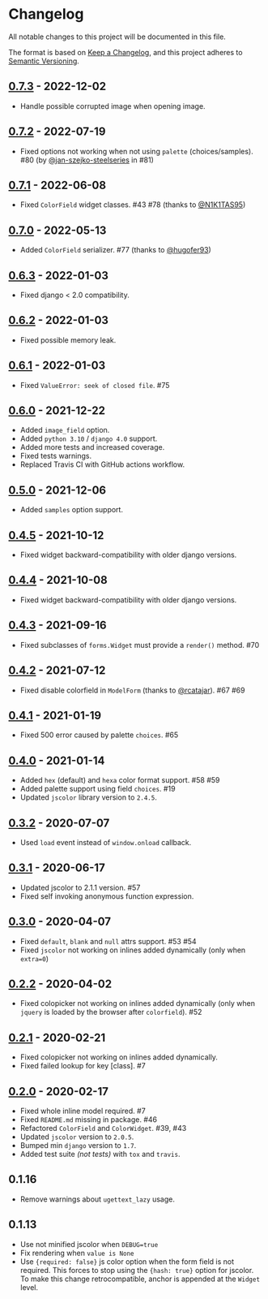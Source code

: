 # Changelog
All notable changes to this project will be documented in this file.

The format is based on [Keep a Changelog](https://keepachangelog.com/en/1.0.0/),
and this project adheres to [Semantic Versioning](https://semver.org/spec/v2.0.0.html).

## [0.7.3](https://github.com/fabiocaccamo/django-colorfield/releases/tag/0.7.3) - 2022-12-02
-   Handle possible corrupted image when opening image.

## [0.7.2](https://github.com/fabiocaccamo/django-colorfield/releases/tag/0.7.2) - 2022-07-19
-   Fixed options not working when not using `palette` (choices/samples). #80 (by [@jan-szejko-steelseries](https://github.com/jan-szejko-steelseries) in #81)

## [0.7.1](https://github.com/fabiocaccamo/django-colorfield/releases/tag/0.7.1) - 2022-06-08
-   Fixed `ColorField` widget classes. #43 #78 (thanks to [@N1K1TAS95](https://github.com/N1K1TAS95))

## [0.7.0](https://github.com/fabiocaccamo/django-colorfield/releases/tag/0.7.0) - 2022-05-13
-   Added `ColorField` serializer. #77 (thanks to [@hugofer93](https://github.com/hugofer93))

## [0.6.3](https://github.com/fabiocaccamo/django-colorfield/releases/tag/0.6.3) - 2022-01-03
-   Fixed django < 2.0 compatibility.

## [0.6.2](https://github.com/fabiocaccamo/django-colorfield/releases/tag/0.6.2) - 2022-01-03
-   Fixed possible memory leak.

## [0.6.1](https://github.com/fabiocaccamo/django-colorfield/releases/tag/0.6.1) - 2022-01-03
-   Fixed `ValueError: seek of closed file`. #75

## [0.6.0](https://github.com/fabiocaccamo/django-colorfield/releases/tag/0.6.0) - 2021-12-22
-   Added `image_field` option.
-   Added `python 3.10` / `django 4.0` support.
-   Added more tests and increased coverage.
-   Fixed tests warnings.
-   Replaced Travis CI with GitHub actions workflow.

## [0.5.0](https://github.com/fabiocaccamo/django-colorfield/releases/tag/0.5.0) - 2021-12-06
-   Added `samples` option support.

## [0.4.5](https://github.com/fabiocaccamo/django-colorfield/releases/tag/0.4.5) - 2021-10-12
-   Fixed widget backward-compatibility with older django versions.

## [0.4.4](https://github.com/fabiocaccamo/django-colorfield/releases/tag/0.4.4) - 2021-10-08
-   Fixed widget backward-compatibility with older django versions.

## [0.4.3](https://github.com/fabiocaccamo/django-colorfield/releases/tag/0.4.3) - 2021-09-16
-   Fixed subclasses of `forms.Widget` must provide a `render()` method. #70

## [0.4.2](https://github.com/fabiocaccamo/django-colorfield/releases/tag/0.4.2) - 2021-07-12
-   Fixed disable colorfield in `ModelForm` (thanks to [@rcatajar](https://github.com/rcatajar)). #67 #69

## [0.4.1](https://github.com/fabiocaccamo/django-colorfield/releases/tag/0.4.1) - 2021-01-19
-   Fixed 500 error caused by palette `choices`. #65

## [0.4.0](https://github.com/fabiocaccamo/django-colorfield/releases/tag/0.4.0) - 2021-01-14
-   Added `hex` (default) and `hexa` color format support. #58 #59
-   Added palette support using field `choices`. #19
-   Updated `jscolor` library version to `2.4.5`.

## [0.3.2](https://github.com/fabiocaccamo/django-colorfield/releases/tag/0.3.2) - 2020-07-07
-   Used `load` event instead of `window.onload` callback.

## [0.3.1](https://github.com/fabiocaccamo/django-colorfield/releases/tag/0.3.1) - 2020-06-17
-   Updated jscolor to 2.1.1 version. #57
-   Fixed self invoking anonymous function expression.

## [0.3.0](https://github.com/fabiocaccamo/django-colorfield/releases/tag/0.3.0) - 2020-04-07
-   Fixed `default`, `blank` and `null` attrs support. #53 #54
-   Fixed `jscolor` not working on inlines added dynamically (only when `extra=0`)

## [0.2.2](https://github.com/fabiocaccamo/django-colorfield/releases/tag/0.2.2) - 2020-04-02
-   Fixed colopicker not working on inlines added dynamically (only when `jquery` is loaded by the browser after `colorfield`). #52

## [0.2.1](https://github.com/fabiocaccamo/django-colorfield/releases/tag/0.2.1) - 2020-02-21
-   Fixed colopicker not working on inlines added dynamically.
-   Fixed failed lookup for key [class]. #7

## [0.2.0](https://github.com/fabiocaccamo/django-colorfield/releases/tag/0.2.0) - 2020-02-17
-   Fixed whole inline model required. #7
-   Fixed `README.md` missing in package. #46
-   Refactored `ColorField` and `ColorWidget`. #39, #43
-   Updated `jscolor` version to `2.0.5`.
-   Bumped min `django` version to `1.7`.
-   Added test suite *(not tests)* with `tox` and `travis`.

## 0.1.16
-   Remove warnings about `ugettext_lazy` usage.

## 0.1.13
-   Use not minified jscolor when `DEBUG=true`
-   Fix rendering when `value is None`
-   Use `{required: false}` js color option when the form field is not required. This forces to stop using the `{hash: true}` option for jscolor. To make this change retrocompatible, anchor is appended at the `Widget` level.
